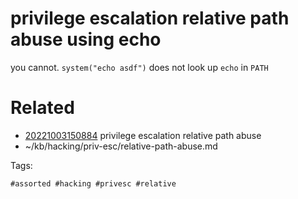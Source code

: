 # privilege escalation relative path abuse using echo
you cannot.
`system("echo asdf")` does not look up `echo` in `PATH`

# Related

- [20221003150884](/zet/20221003150884/README.md) privilege escalation relative path abuse
- ~/kb/hacking/priv-esc/relative-path-abuse.md

Tags:

    #assorted #hacking #privesc #relative
